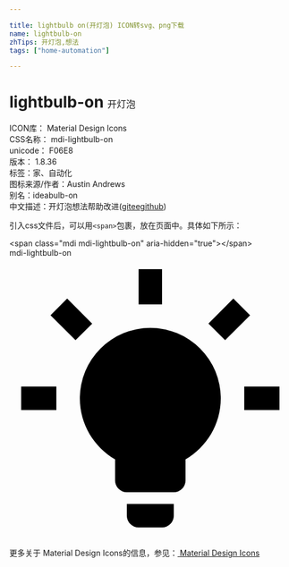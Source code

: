 ```yaml
---

title: lightbulb on(开灯泡) ICON转svg、png下载
name: lightbulb-on
zhTips: 开灯泡,想法
tags: ["home-automation"]

---
```


# lightbulb-on  <small style="font-size: 60%;font-weight: 100">开灯泡</small>


<div class="detail-page">
<p>
<span>
ICON库：
<span class="badge-secondary badge">Material Design Icons</span> 
</span>
<br/>
<span>
CSS名称：
<span class="badge-secondary badge">mdi-lightbulb-on</span> 
</span>
<br/>
<span>
unicode：
<span class="badge-secondary badge">F06E8</span> 
<copy-btn content='F06E8' btn-title=""></copy-btn>
<copy-btn :content='String.fromCodePoint(parseInt("F06E8", 16))' btn-title="复制U"></copy-btn>
</span>
<br/>
<span>
版本：
<span class="badge-secondary badge">1.8.36</span> 
</span><br/><span>标签：<span class="badge-light badge"><router-link to="/tags/home-automation.html">家、自动化</router-link></span></span>
<br/>
<span>图标来源/作者：<span class="badge-light badge">Austin Andrews</span></span> 
<br/>
<span>别名：<span class="badge-light badge">idea</span><span class="badge-light badge">bulb-on</span></span><br/><span class="zh-detail">中文描述：<span class="badge-primary badge">开灯泡</span><span class="badge-primary badge">想法</span><span class="help-link"><span>帮助改进</span>(<a href="https://gitee.com/liuwave/icon-helper/edit/master/json/material/lightbulb-on.json" target="_blank" rel="noopener noreferrer">gitee</a><a href="https://github.com/liuwave/icon-helper/edit/master/json/material/lightbulb-on.json" target="_blank" rel="noopener noreferrer">github</a></span>)</span><br/>
</p>
</div>
<div class="alert alert-dark">
  <i class="mdi mdi-lightbulb-on mdi-48px"></i>
  <i class="mdi mdi-lightbulb-on mdi-36px"></i>
  <i class="mdi mdi-lightbulb-on mdi-24px"></i>
  <i class="mdi mdi-lightbulb-on mdi-18px"></i>
</div>
<div>
  <p>引入css文件后，可以用<code>&lt;span&gt;</code>包裹，放在页面中。具体如下所示：    
  </p>
  <div class="alert alert-primary" style="font-size: 14px">
    &lt;span class="mdi mdi-lightbulb-on" aria-hidden="true"&gt;&lt;/span&gt;
    <copy-btn content='<span class="mdi mdi-lightbulb-on" aria-hidden="true"></span>'></copy-btn>
  </div>
  <div class="alert alert-secondary">
    <i class="mdi mdi-lightbulb-on"
    style="font-size: 24px"
    aria-hidden="true"></i> mdi-lightbulb-on
    <copy-btn content="mdi-lightbulb-on" btn-title="复制图标名称"></copy-btn>
  </div>
</div>
<div id="svg" class="svg-wrap">
<svg xmlns="http://www.w3.org/2000/svg" viewBox="0 0 24 24"><path d="M12,6A6,6 0 0,1 18,12C18,14.22 16.79,16.16 15,17.2V19A1,1 0 0,1 14,20H10A1,1 0 0,1 9,19V17.2C7.21,16.16 6,14.22 6,12A6,6 0 0,1 12,6M14,21V22A1,1 0 0,1 13,23H11A1,1 0 0,1 10,22V21H14M20,11H23V13H20V11M1,11H4V13H1V11M13,1V4H11V1H13M4.92,3.5L7.05,5.64L5.63,7.05L3.5,4.93L4.92,3.5M16.95,5.63L19.07,3.5L20.5,4.93L18.37,7.05L16.95,5.63Z" /></svg>
</div>
<detail full-name='mdi-lightbulb-on'></detail>
    
<div><p>更多关于 Material Design Icons的信息，参见：<a target="_blank" href="https://iconhelper.cn/material.html"> Material Design Icons</a>
</p></div>
